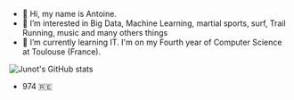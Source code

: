 - 👋 Hi, my name is Antoine. 
- 👀 I’m interested in Big Data, Machine Learning, martial sports, surf, Trail Running, music and many others things
- 🌱 I’m currently learning IT. I'm on my Fourth year of Computer Science at Toulouse (France).

![Junot's GitHub stats](https://github-readme-stats.vercel.app/api?username=Junot974&count_private=true&show_icons=true)

- 974 🇷🇪

